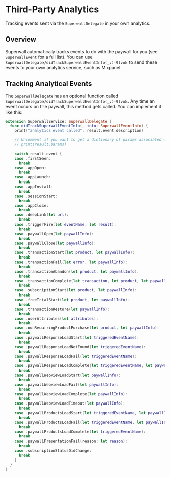 # Third-Party Analytics

Tracking events sent via the ``SuperwallDelegate`` in your own analytics.

## Overview

Superwall automatically tracks events to do with the paywall for you (see ``SuperwallEvent`` for a full list). You can use ``SuperwallDelegate/didTrackSuperwallEventInfo(_:)-9lvok`` to send these events to your own analytics service, such as Mixpanel.

## Tracking Analytical Events

The ``SuperwallDelegate`` has an optional function called ``SuperwallDelegate/didTrackSuperwallEventInfo(_:)-9lvok``. Any time an event occurs on the paywall, this method gets called. You can implement it like this:

```swift
extension SuperwallService: SuperwallDelegate {
  func didTrackSuperwallEventInfo(_ info: SuperwallEventInfo) {
    print("analytics event called", result.event.description)

    // Uncomment if you want to get a dictionary of params associated with the event:
    // print(result.params)

    switch result.event {
    case .firstSeen:
      break
    case .appOpen:
      break
    case .appLaunch:
      break
    case .appInstall:
      break
    case .sessionStart:
      break
    case .appClose:
      break
    case .deepLink(let url):
      break
    case .triggerFire(let eventName, let result):
      break
    case .paywallOpen(let paywallInfo):
      break
    case .paywallClose(let paywallInfo):
      break
    case .transactionStart(let product, let paywallInfo):
      break
    case .transactionFail(let error, let paywallInfo):
      break
    case .transactionAbandon(let product, let paywallInfo):
      break
    case .transactionComplete(let transaction, let product, let paywallInfo):
      break
    case .subscriptionStart(let product, let paywallInfo):
      break
    case .freeTrialStart(let product, let paywallInfo):
      break
    case .transactionRestore(let paywallInfo):
      break
    case .userAttributes(let attributes):
      break
    case .nonRecurringProductPurchase(let product, let paywallInfo):
      break
    case .paywallResponseLoadStart(let triggeredEventName):
      break
    case .paywallResponseLoadNotFound(let triggeredEventName):
      break
    case .paywallResponseLoadFail(let triggeredEventName):
      break
    case .paywallResponseLoadComplete(let triggeredEventName, let paywallInfo):
      break
    case .paywallWebviewLoadStart(let paywallInfo):
      break
    case .paywallWebviewLoadFail(let paywallInfo):
      break
    case .paywallWebviewLoadComplete(let paywallInfo):
      break
    case .paywallWebviewLoadTimeout(let paywallInfo):
      break
    case .paywallProductsLoadStart(let triggeredEventName, let paywallInfo):
      break
    case .paywallProductsLoadFail(let triggeredEventName, let paywallInfo):
      break
    case .paywallProductsLoadComplete(let triggeredEventName):
      break
    case .paywallPresentationFail(reason: let reason):
      break
    case .subscriptionStatusDidChange:
      break
    }
  }
}
```
